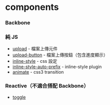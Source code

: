 components
==========

### Backbone

### 純 JS

* [upload](http://github.com/YouMeb/upload) - 檔案上傳元件
* [upload-button](http://github.com/YouMeb/upload-button) - 檔案上傳按鈕（包含進度顯示）
* [inline-style](http://github.com/poying/inline-style) - css 設定
* [inline-style-auto-prefix](http://github.com/poying/inline-style-auto-prefix) - inline-style plugin
* [animate](http://github.com/YouMeb/animate) - css3 transition

### Reactive（不適合搭配 Backbone）

* [toggle](http://github.com/YouMeb/toggle)

